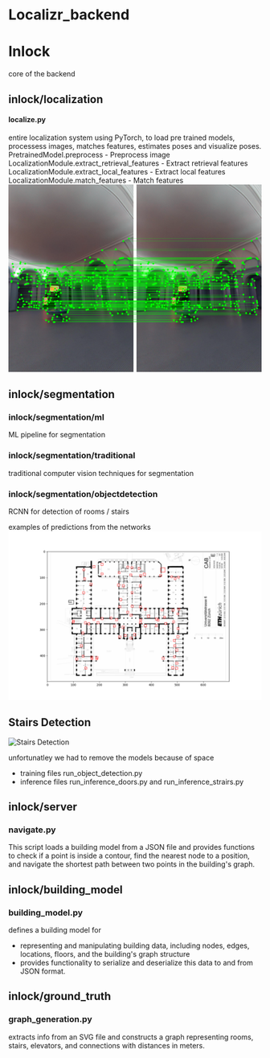 # Localizr_backend


# Inlock
core of the backend

## inlock/localization

#### localize.py
entire localization system using PyTorch, to load pre trained models, processess images, matches features, estimates poses and visualize poses.
PretrainedModel.preprocess - Preprocess image
LocalizationModule.extract_retrieval_features - Extract retrieval features
LocalizationModule.extract_local_features - Extract local features
LocalizationModule.match_features - Match features
![Feature matchint](inlock/localization/matches.png)



## inlock/segmentation
### inlock/segmentation/ml
ML pipeline for segmentation

### inlock/segmentation/traditional
traditional computer vision techniques for segmentation

### inlock/segmentation/objectdetection
RCNN for detection of rooms / stairs

examples of predictions from the networks
![Door Detection](inlock/segmentation/objectdetection/prediction_doors.png)

## Stairs Detection
![Stairs Detection](nlock/segmentation/objectdetection/prediction_stairs.png)

unfortunatley we had to remove the models because of space
- training files run_object_detection.py
- inference files run_inference_doors.py and run_inference_strairs.py


## inlock/server
### navigate.py 
This script loads a building model from a JSON file and provides functions to check if a point is inside a contour, find the nearest node to a position, and navigate the shortest path between two points in the building's graph.

## inlock/building_model
### building_model.py 
defines a building model for 
- representing and manipulating building data, including nodes, edges, locations, floors, and the building's graph structure
- provides functionality to serialize and deserialize this data to and from JSON format.


## inlock/ground_truth
### graph_generation.py
extracts info from an SVG file and constructs a graph representing rooms, stairs, elevators, and connections with distances in meters.


